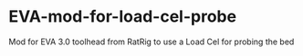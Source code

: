 # EVA-mod-for-load-cel-probe
Mod for EVA 3.0  toolhead from RatRig to use a Load Cel for probing the bed
